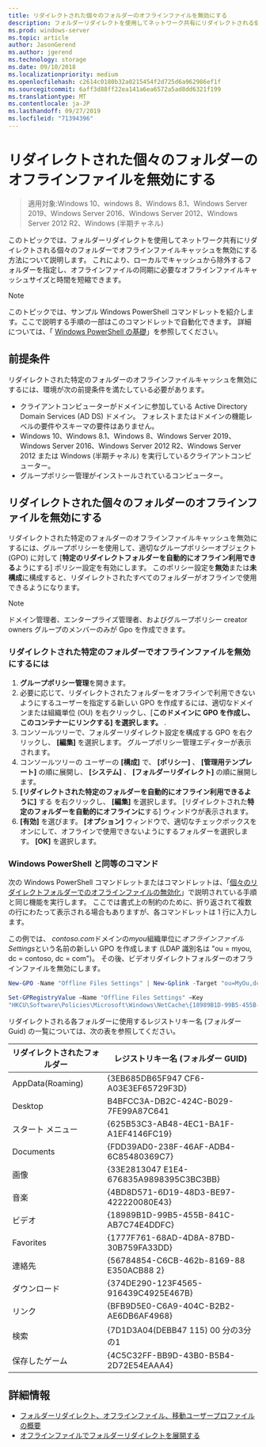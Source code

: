 ```yaml
---
title: リダイレクトされた個々のフォルダーのオフラインファイルを無効にする
description: フォルダーリダイレクトを使用してネットワーク共有にリダイレクトされる個々のフォルダーでオフラインファイルキャッシュを無効にする方法。
ms.prod: windows-server
ms.topic: article
author: JasonGerend
ms.author: jgerend
ms.technology: storage
ms.date: 09/10/2018
ms.localizationpriority: medium
ms.openlocfilehash: c2614c0180b32a0215454f2d725d6a962986ef1f
ms.sourcegitcommit: 6aff3d88ff22ea141a6ea6572a5ad8dd6321f199
ms.translationtype: MT
ms.contentlocale: ja-JP
ms.lasthandoff: 09/27/2019
ms.locfileid: "71394396"
---
```

# <a name="disable-offline-files-on-individual-redirected-folders"></a>リダイレクトされた個々のフォルダーのオフラインファイルを無効にする

>適用対象:Windows 10、windows 8、Windows 8.1、Windows Server 2019、Windows Server 2016、Windows Server 2012、Windows Server 2012 R2、Windows (半期チャネル)

このトピックでは、フォルダーリダイレクトを使用してネットワーク共有にリダイレクトされる個々のフォルダーでオフラインファイルキャッシュを無効にする方法について説明します。 これにより、ローカルでキャッシュから除外するフォルダーを指定し、オフラインファイルの同期に必要なオフラインファイルキャッシュサイズと時間を短縮できます。

>[!NOTE]
>このトピックでは、サンプル Windows PowerShell コマンドレットを紹介します。ここで説明する手順の一部はこのコマンドレットで自動化できます。 詳細については、「 [Windows PowerShell の基礎](https://docs.microsoft.com/powershell/scripting/getting-started/fundamental/windows-powershell-basics?view=powershell-6)」を参照してください。

## <a name="prerequisites"></a>前提条件

リダイレクトされた特定のフォルダーのオフラインファイルキャッシュを無効にするには、環境が次の前提条件を満たしている必要があります。

- クライアントコンピューターがドメインに参加している Active Directory Domain Services (AD DS) ドメイン。 フォレストまたはドメインの機能レベルの要件やスキーマの要件はありません。
- Windows 10、Windows 8.1、Windows 8、Windows Server 2019、Windows Server 2016、Windows Server 2012 R2、Windows Server 2012 または Windows (半期チャネル) を実行しているクライアントコンピューター。
- グループポリシー管理がインストールされているコンピューター。

## <a name="disabling-offline-files-on-individual-redirected-folders"></a>リダイレクトされた個々のフォルダーのオフラインファイルを無効にする

リダイレクトされた特定のフォルダーのオフラインファイルキャッシュを無効にするには、グループポリシーを使用して、適切なグループポリシーオブジェクト (GPO) に対して [**特定のリダイレクトフォルダーを自動的にオフライン利用できる**ようにする] ポリシー設定を有効にします。 このポリシー設定を**無効**または**未構成**に構成すると、リダイレクトされたすべてのフォルダーがオフラインで使用できるようになります。

>[!NOTE]
>ドメイン管理者、エンタープライズ管理者、およびグループポリシー creator owners グループのメンバーのみが Gpo を作成できます。

### <a name="to-disable-offline-files-on-specific-redirected-folders"></a>リダイレクトされた特定のフォルダーでオフラインファイルを無効にするには

1. **グループポリシー管理**を開きます。
2. 必要に応じて、リダイレクトされたフォルダーをオフラインで利用できないようにするユーザーを指定する新しい GPO を作成するには、適切なドメインまたは組織単位 (OU) を右クリックし、[**このドメインに GPO を作成し、このコンテナーにリンクする] を選択します。** .
3. コンソールツリーで、フォルダーリダイレクト設定を構成する GPO を右クリックし、 **[編集]** を選択します。 グループポリシー管理エディターが表示されます。
4. コンソールツリーの ユーザーの **[構成]** で、 **[ポリシー]** 、 **[管理用テンプレート]** の順に展開し、 **[システム]** 、 **[フォルダーリダイレクト]** の順に展開します。
5. **[リダイレクトされた特定のフォルダーを自動的にオフライン利用できるように]** する を右クリックし、 **[編集]** を選択します。 [リダイレクトされた**特定のフォルダーを自動的にオフラインに**する] ウィンドウが表示されます。
6. **[有効]** を選びます。 **[オプション]** ウィンドウで、適切なチェックボックスをオンにして、オフラインで使用できないようにするフォルダーを選択します。 **[OK]** を選択します。

### <a name="windows-powershell-equivalent-commands"></a>Windows PowerShell と同等のコマンド

次の Windows PowerShell コマンドレットまたはコマンドレットは、「[個々のリダイレクトフォルダーでのオフラインファイルの無効化](#disabling-offline-files-on-individual-redirected-folders)」で説明されている手順と同じ機能を実行します。 ここでは書式上の制約のために、折り返されて複数の行にわたって表示される場合もありますが、各コマンドレットは 1 行に入力します。

この例では、 *contoso.com*ドメインの*myou*組織単位に*オフラインファイル Settings*という名前の新しい GPO を作成します (LDAP 識別名は "ou = myou, dc = contoso, dc = com")。 その後、ビデオリダイレクトフォルダーのオフラインファイルを無効にします。

```PowerShell
New-GPO -Name "Offline Files Settings" | New-Gplink -Target "ou=MyOu,dc=contoso,dc=com" -LinkEnabled Yes

Set-GPRegistryValue –Name "Offline Files Settings" –Key
"HKCU\Software\Policies\Microsoft\Windows\NetCache\{18989B1D-99B5-455B-841C-AB7C74E4DDFC}" -ValueName DisableFRAdminPinByFolder –Type DWORD –Value 1
```

リダイレクトされる各フォルダーに使用するレジストリキー名 (フォルダー Guid) の一覧については、次の表を参照してください。

|リダイレクトされたフォルダー|レジストリキー名 (フォルダー GUID)|
|---|---|
|AppData(Roaming)|{3EB685DB65F947 CF6-A03E3EF65729F3D}|
|Desktop|B4BFCC3A-DB2C-424C-B029-7FE99A87C641|
|スタート メニュー|{625B53C3-AB48-4EC1-BA1F-A1EF4146FC19}|
|Documents|{FDD39AD0-238F-46AF-ADB4-6C85480369C7}|
|画像|{33E2813047 E1E4-676835A9898395C3BC3BB}|
|音楽|{4BD8D571-6D19-48D3-BE97-422220080E43}|
|ビデオ|{18989B1D-99B5-455B-841C-AB7C74E4DDFC}|
|Favorites|{1777F761-68AD-4D8A-87BD-30B759FA33DD}|
|連絡先|{56784854-C6CB-462b-8169-88 E350ACB88 2}|
|ダウンロード|{374DE290-123F4565-916439C4925E467B}|
|リンク|{BFB9D5E0-C6A9-404C-B2B2-AE6DB6AF4968}|
|検索|{7D1D3A04(DEBB47 115) 00 分の3分の1|
|保存したゲーム|{4C5C32FF-BB9D-43B0-B5B4-2D72E54EAAA4}|

## <a name="more-information"></a>詳細情報

- [フォルダーリダイレクト、オフラインファイル、移動ユーザープロファイルの概要](folder-redirection-rup-overview.md)
- [オフラインファイルでフォルダーリダイレクトを展開する](deploy-folder-redirection.md)
